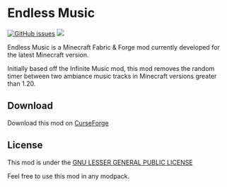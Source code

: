 # Endless Music

[![GitHub issues](https://img.shields.io/github/issues/odinokland/endless-music?style=flat-square)](https://github.com/odinokland/endless-music/issues)
[![](http://cf.way2muchnoise.eu/291713.svg?badge_style=flat)](https://www.curseforge.com/minecraft/mc-mods/endless-music)

Endless Music is a Minecraft Fabric & Forge mod currently developed for the latest Minecraft version.

Initially based off the Infinite Music mod, this mod removes the random timer between two ambiance music tracks in Minecraft versions greater than 1.20.

## Download

Download this mod on [CurseForge](https://www.curseforge.com/minecraft/mc-mods/endless-music)

## License

This mod is under the [GNU LESSER GENERAL PUBLIC LICENSE](https://www.curseforge.com/project/949032/license)

Feel free to use this mod in any modpack.

